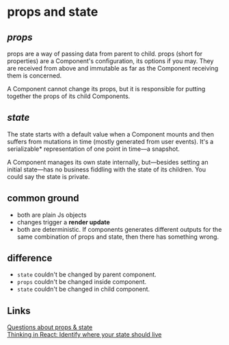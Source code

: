 # props and state

## *props*  
props are a way of passing data from parent to child.
props (short for properties) are a Component's configuration, its options if you may. They are received from above and immutable as far as the Component receiving them is concerned.  

A Component cannot change its props, but it is responsible for putting together the props of its child Components.

## *state*
The state starts with a default value when a Component mounts and then suffers from mutations in time (mostly generated from user events). It's a serializable* representation of one point in time—a snapshot.  

A Component manages its own state internally, but—besides setting an initial state—has no business fiddling with the state of its children. You could say the state is private.  

## common ground

* both are plain Js objects
* changes trigger a **render update**  
* both are deterministic. If components generates different outputs for the same combination of props and state, then there has something wrong.  

## difference
* `state` couldn't be changed by parent component.
* `props` couldn't be changed inside component.
* `state` couldn't be changed in child component.

## Links
[Questions about props & state](https://groups.google.com/forum/#!topic/reactjs/hAldztPzQgI)  
[Thinking in React: Identify where your state should live](http://facebook.github.io/react/docs/thinking-in-react.html#step-4-identify-where-your-state-should-live)
